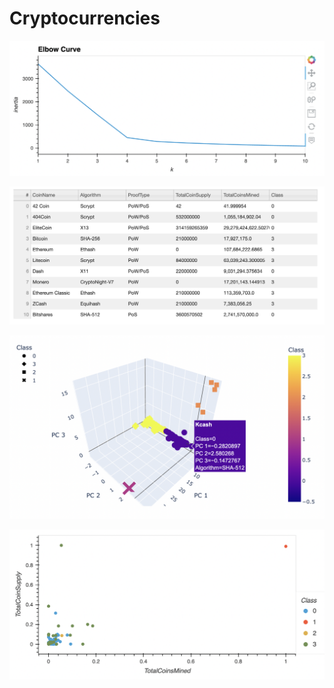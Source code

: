 # Cryptocurrencies

![elbow](https://github.com/brianbutler08/Cryptocurrencies/blob/main/Visualizations/elbow.png)

![table](https://github.com/brianbutler08/Cryptocurrencies/blob/main/Visualizations/table.png)

![3D](https://github.com/brianbutler08/Cryptocurrencies/blob/main/Visualizations/3D.png)

![scatter](https://github.com/brianbutler08/Cryptocurrencies/blob/main/Visualizations/Screen%20Shot%202022-10-12%20at%209.29.51%20PM.png)
